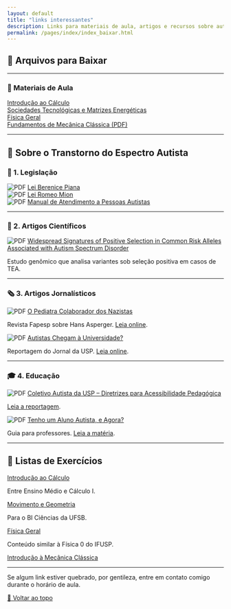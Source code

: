 ```yaml
---
layout: default
title: "links interessantes"
description: Links para materiais de aula, artigos e recursos sobre autismo e ensino.
permalink: /pages/index/index_baixar.html
---
```


<a id="top"></a>

## 📁 Arquivos para Baixar

---

### 📘 Materiais de Aula

<div class="space-y-4">
  <div class="flex items-center gap-3 bg-gray-50 p-4 rounded-xl shadow-sm hover:shadow-md transition">
    <a href="https://itxesco.github.io/pages/notas/introcalculo/index.html" class="text-blue-700 font-semibold hover:text-blue-900 transition">
      Introdução ao Cálculo
    </a>
  </div>
  <div class="flex items-center gap-3 bg-gray-50 p-4 rounded-xl shadow-sm hover:shadow-md transition">
    <a href="https://itxesco.github.io/pages/notas/ISC0462.html" class="text-blue-700 font-semibold hover:text-blue-900 transition">
      Sociedades Tecnológicas e Matrizes Energéticas
    </a>
  </div>
  <div class="flex items-center gap-3 bg-gray-50 p-4 rounded-xl shadow-sm hover:shadow-md transition">
    <a href="https://itxesco.github.io/pages/notas/fisicageral/index.html" class="text-blue-700 font-semibold hover:text-blue-900 transition">
      Física Geral
    </a>
  </div>
  <div class="flex items-center gap-3 bg-gray-50 p-4 rounded-xl shadow-sm hover:shadow-md transition">
    <a href="https://itxesco.github.io/pages/aulas/ISC0752_files/ISC0752_notas_de_aula.pdf" class="text-blue-700 font-semibold hover:text-blue-900 transition">
      Fundamentos de Mecânica Clássica (PDF)
    </a>
  </div>
</div>

---

## 🧠 Sobre o Transtorno do Espectro Autista

### 📜 1. Legislação

<div class="space-y-3">

  <div class="flex items-center gap-3 bg-white p-4 border rounded-lg hover:bg-gray-50 transition">
    <img src="https://itxesco.github.io/imagens/icones/icons16/pdf-icon.png" alt="PDF">
    <a href="https://itxesco.github.io/biblioteca/tea/legislacao/lei_berenice_piana.pdf" class="text-blue-700 font-medium hover:text-blue-900 transition">
      Lei Berenice Piana
    </a>
  </div>

  <div class="flex items-center gap-3 bg-white p-4 border rounded-lg hover:bg-gray-50 transition">
    <img src="https://itxesco.github.io/imagens/icones/icons16/pdf-icon.png" alt="PDF">
    <a href="https://itxesco.github.io/biblioteca/tea/legislacao/lei_romeo_mion.pdf" class="text-blue-700 font-medium hover:text-blue-900 transition">
      Lei Romeo Mion
    </a>
  </div>

  <div class="flex items-center gap-3 bg-white p-4 border rounded-lg hover:bg-gray-50 transition">
    <img src="https://itxesco.github.io/imagens/icones/icons16/pdf-icon.png" alt="PDF">
    <a href="https://itxesco.github.io/biblioteca/tea/legislacao/manual_de_atendimento_a_pessoas_com_transtorno_do_espectro_autista.pdf" class="text-blue-700 font-medium hover:text-blue-900 transition">
      Manual de Atendimento a Pessoas Autistas
    </a>
  </div>

</div>

---

### 📄 2. Artigos Científicos

<div class="space-y-3">

  <div class="bg-white p-4 border rounded-lg hover:bg-gray-50 transition">
    <div class="flex items-center gap-3">
      <img src="https://itxesco.github.io/imagens/icones/icons16/pdf-icon.png" alt="PDF">
      <a href="https://itxesco.github.io/biblioteca/tea/artigos/file-3.pdf" class="text-blue-700 font-medium hover:text-blue-900 transition">
        Widespread Signatures of Positive Selection in Common Risk Alleles Associated with Autism Spectrum Disorder
      </a>
    </div>
    <p class="text-sm text-gray-600 mt-1">Estudo genômico que analisa variantes sob seleção positiva em casos de TEA.</p>
  </div>

</div>

---

### 🗞 3. Artigos Jornalísticos

<div class="space-y-3">

  <div class="bg-white p-4 border rounded-lg hover:bg-gray-50 transition">
    <div class="flex items-center gap-3">
      <img src="https://itxesco.github.io/imagens/icones/icons16/pdf-icon.png" alt="PDF">
      <a href="https://itxesco.github.io/biblioteca/tea/divulgacao/asperger_fapesp.pdf" class="text-blue-700 font-medium hover:text-blue-900 transition">
        O Pediatra Colaborador dos Nazistas
      </a>
    </div>
    <p class="text-sm text-gray-600 mt-1">Revista Fapesp sobre Hans Asperger. <a href="https://revistapesquisa.fapesp.br/o-pediatra-colaborador-dos-nazistas/" class="underline hover:text-blue-800">Leia online</a>.</p>
  </div>

  <div class="bg-white p-4 border rounded-lg hover:bg-gray-50 transition">
    <div class="flex items-center gap-3">
      <img src="https://itxesco.github.io/imagens/icones/icons16/pdf-icon.png" alt="PDF">
      <a href="https://itxesco.github.io/biblioteca/tea/divulgacao/autistas_usp.pdf" class="text-blue-700 font-medium hover:text-blue-900 transition">
        Autistas Chegam à Universidade?
      </a>
    </div>
    <p class="text-sm text-gray-600 mt-1">Reportagem do Jornal da USP. <a href="https://jornal.usp.br/universidade/autistas-chegam-a-universidade-novo-coletivo-da-usp-quer-conscientizar-sobre-neurodiversidade/" class="underline hover:text-blue-800">Leia online</a>.</p>
  </div>

</div>

---

### 🎓 4. Educação

<div class="space-y-3">

  <div class="bg-white p-4 border rounded-lg hover:bg-gray-50 transition">
    <div class="flex items-center gap-3">
      <img src="https://itxesco.github.io/imagens/icones/icons16/pdf-icon.png" alt="PDF">
      <a href="https://itxesco.github.io/biblioteca/tea/educacao/coletivo_diretrizes.pdf" class="text-blue-700 font-medium hover:text-blue-900 transition">
        Coletivo Autista da USP – Diretrizes para Acessibilidade Pedagógica
      </a>
    </div>
    <p class="text-sm text-gray-600 mt-1"><a href="https://jornal.usp.br/diversidade/coletivo-autista-da-usp-apresenta-diretrizes-para-acessibilidade-pedagogica/" class="underline hover:text-blue-800">Leia a reportagem</a>.</p>
  </div>

  <div class="bg-white p-4 border rounded-lg hover:bg-gray-50 transition">
    <div class="flex items-center gap-3">
      <img src="https://itxesco.github.io/imagens/icones/icons16/pdf-icon.png" alt="PDF">
      <a href="https://itxesco.github.io/biblioteca/tea/educacao/coletivo_diretrizes.pdf" class="text-blue-700 font-medium hover:text-blue-900 transition">
        Tenho um Aluno Autista, e Agora?
      </a>
    </div>
    <p class="text-sm text-gray-600 mt-1">Guia para professores. <a href="https://jornal.usp.br/diversidade/coletivo-autista-da-usp-lanca-guia-com-praticas-inclusivas-voltado-para-professores-e-funcionarios/" class="underline hover:text-blue-800">Leia a matéria</a>.</p>
  </div>

</div>

---

## 📄 Listas de Exercícios

<div class="space-y-3">

  <div class="bg-white p-4 border rounded-lg hover:bg-gray-50 transition">
    <a href="https://itxesco.github.io/pages/notas/introcalculo/listas.html" class="text-blue-700 font-medium hover:text-blue-900 transition">
      Introdução ao Cálculo
    </a>
    <p class="text-sm text-gray-600">Entre Ensino Médio e Cálculo I.</p>
  </div>

  <div class="bg-white p-4 border rounded-lg hover:bg-gray-50 transition">
    <a href="https://itxesco.github.io/pages/notas/ISC0302.html" class="text-blue-700 font-medium hover:text-blue-900 transition">
      Movimento e Geometria
    </a>
    <p class="text-sm text-gray-600">Para o BI Ciências da UFSB.</p>
  </div>

  <div class="bg-white p-4 border rounded-lg hover:bg-gray-50 transition">
    <a href="https://itxesco.github.io/pages/notas/fisicageral/listas.html" class="text-blue-700 font-medium hover:text-blue-900 transition">
      Física Geral
    </a>
    <p class="text-sm text-gray-600">Conteúdo similar à Física 0 do IFUSP.</p>
  </div>

  <div class="bg-white p-4 border rounded-lg hover:bg-gray-50 transition">
    <a href="https://itxesco.github.io/pages/aulas/ISC0752_files/listas.html" class="text-blue-700 font-medium hover:text-blue-900 transition">
      Introdução à Mecânica Clássica
    </a>
  </div>

</div>

---

Se algum link estiver quebrado, por gentileza, entre em contato comigo durante o horário de aula.

[🔼 Voltar ao topo](#top)
